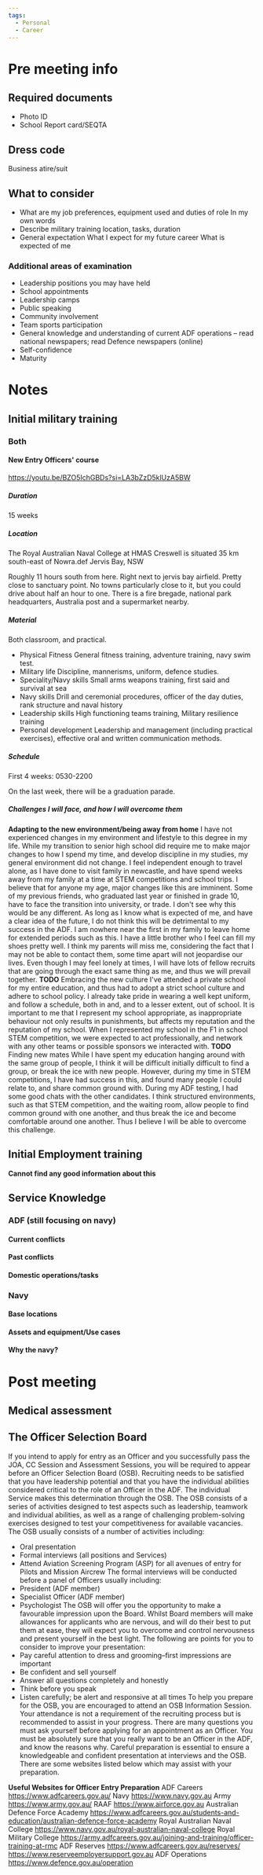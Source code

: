```yaml
---
tags:
  - Personal
  - Career
---
```

# Pre meeting info
## Required documents
- Photo ID
- School Report card/SEQTA
## Dress code
Business atire/suit

## What to consider
- What are my job preferences, equipment used and duties of role
	In my own words
- Describe military training
	location, tasks, duration
- General expectation
	What I expect for my future career
	What is expected of me

### Additional areas of examination
- Leadership positions you may have held
- School appointments
- Leadership camps
- Public speaking
- Community involvement
- Team sports participation
- General knowledge and understanding of current ADF operations – read national newspapers; read
Defence newspapers (online)
- Self-confidence
- Maturity




# Notes
## Initial military training
### Both
#### New Entry Officers' course 
https://youtu.be/BZO5IchGBDs?si=LA3bZzD5klUzA5BW 
##### Duration
 15 weeks
##### Location 

The Royal Australian Naval College at HMAS Creswell is situated 35 km south-east of Nowra.def Jervis Bay, NSW

Roughly 11 hours south from here. Right next to jervis bay airfield. Pretty close to sanctuary point. No towns particularly close to it, but you could drive about half an hour to one. There is a fire bregade, national park headquarters, Australia post and a supermarket nearby.

##### Material
Both classroom, and practical. 

- Physical Fitness
	General fitness training, adventure training, navy swim test. 
- Military life
	Discipline, mannerisms, uniform, defence studies. 
- Speciality/Navy skills 
	Small arms weapons training, first said and survival at sea
- Navy skills
	Drill and ceremonial procedures, officer of the day duties, rank structure and naval history
- Leadership skills
	High functioning teams training, Military resilience training
- Personal development
	Leadership and management (including practical exercises), effective oral and written communication methods.

##### Schedule
First 4 weeks: 0530-2200

On the last week, there will be a graduation parade.

##### Challenges I will face, and how I will overcome them
**Adapting to the new environment/being away from home**
	I have not experienced changes in my environment and lifestyle to this degree in my life. While my transition to senior high school did require me to make major changes to how I spend my time, and develop discipline in my studies, my general environment did not change. I feel independent enough to travel alone, as I have done to visit family in newcastle, and have spend weeks away from my family at a time at STEM competitions and school trips. I believe that for anyone my age, major changes like this are imminent. Some of my previous friends, who graduated last year or finished in grade 10, have to face the transition into university, or trade. I don't see why this would be any different. As long as I know what is expected of me, and have a clear idea of the future, I do not think this will be detrimental to my success in the ADF. I am nowhere near the first in my family to leave home for extended periods such as this. I have a little brother who I feel can fill my shoes pretty well. I think my parents will miss me, considering the fact that I may not be able to contact them, some time apart will not jeopardise our lives. Even though I may feel lonely at times, I will have lots of fellow recruits that are going through the exact same thing as me, and thus we will prevail together.
**TODO**
Embracing the new culture
	I've attended a private school for my entire education, and thus had to adopt a strict school culture and adhere to school policy. I already take pride in wearing a well kept uniform, and follow a schedule, both in and, and to a lesser extent, out of school. It is important to me that I represent my school appropriate, as inappropriate behaviour not only results in punishments, but affects my reputation and the reputation of my school. When I represented my school in the F1 in school STEM competition, we were expected to act professionally, and network with any other teams or possible sponsors we interacted with. 
**TODO**
Finding new mates
	While I have spent my education hanging around with the same group of people, I think it will be difficult initially difficult to find a group, or break the ice with new people. However, during my time in STEM competitions, I have had success in this, and found many people I could relate to, and share common ground with. During my ADF testing, I had some good chats with the other candidates. I think structured environments, such as that STEM competition, and the waiting room, allow people to find common ground with one another, and thus break the ice and become comfortable around one another. Thus I believe I will be able to overcome this challenge. 

## Initial Employment training
**Cannot find any good information about this**
## Service Knowledge
### ADF (still focusing on navy)
#### Current conflicts

#### Past conflicts

#### Domestic operations/tasks


### Navy
#### Base locations

#### Assets and equipment/Use cases

#### Why the navy?

# Post meeting
## Medical assessment



## The Officer Selection Board

If you intend to apply for entry as an Officer and you successfully pass the JOA, CC Session and Assessment
Sessions, you will be required to appear before an Officer Selection Board (OSB). Recruiting needs to be satisfied
that you have leadership potential and that you have the individual abilities considered critical to the role of an
Officer in the ADF. The individual Service makes this determination through the OSB.
The OSB consists of a series of activities designed to test aspects such as leadership, teamwork and individual
abilities, as well as a range of challenging problem-solving exercises designed to test your competitiveness for
available vacancies. The OSB usually consists of a number of activities including:
- Oral presentation
- Formal interviews (all positions and Services)
- Attend Aviation Screening Program (ASP) for all avenues of entry for Pilots and Mission Aircrew
The formal interviews will be conducted before a panel of Officers usually including:
- President (ADF member)
- Specialist Officer (ADF member)
- Psychologist
The OSB will offer you the opportunity to make a favourable impression upon the Board. Whilst Board members
will make allowances for applicants who are nervous, and will do their best to put them at ease, they will expect you
to overcome and control nervousness and present yourself in the best light.
The following are points for you to consider to improve your presentation:
- Pay careful attention to dress and grooming–first impressions are important
- Be confident and sell yourself
- Answer all questions completely and honestly
- Think before you speak
- Listen carefully; be alert and responsive at all times
To help you prepare for the OSB, you are encouraged to attend an OSB Information Session. Your attendance is
not a requirement of the recruiting process but is recommended to assist in your progress. There are many
questions you must ask yourself before applying for an appointment as an Officer. You must be absolutely sure
that you really want to be an Officer in the ADF, and know the reasons why. Careful preparation is essential to
ensure a knowledgeable and confident presentation at interviews and the OSB. There are some websites listed
below which may assist with your preparation.


**Useful Websites for Officer Entry Preparation**
ADF Careers https://www.adfcareers.gov.au/
Navy https://www.navy.gov.au
Army https://www.army.gov.au/
RAAF https://www.airforce.gov.au
Australian Defence Force Academy https://www.adfcareers.gov.au/students-and-education/australian-defence-force-academy
Royal Australian Naval College https://www.navy.gov.au/royal-australian-naval-college
Royal Military College https://army.adfcareers.gov.au/joining-and-training/officer-training-at-rmc
ADF Reserves https://www.adfcareers.gov.au/reserves/
https://www.reserveemployersupport.gov.au
ADF Operations https://www.defence.gov.au/operation